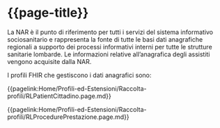 # {{page-title}}

La NAR è il punto di riferimento per tutti i servizi del sistema informativo sociosanitario e rappresenta la fonte di tutte le basi dati anagrafiche regionali a supporto dei processi informativi interni per tutte le strutture sanitarie lombarde. Le informazioni relative all’anagrafica degli assistiti vengono acquisite dalla NAR. 

I profili FHIR che gestiscono i dati anagrafici sono: 

{{pagelink:Home/Profili-ed-Estensioni/Raccolta-profili/RLPatientCittadino.page.md}}

{{pagelink:Home/Profili-ed-Estensioni/Raccolta-profili/RLProcedurePrestazione.page.md}}

